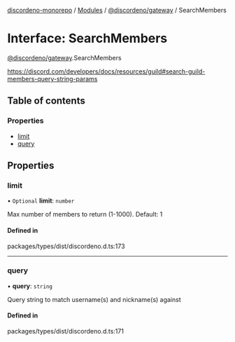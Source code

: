 [discordeno-monorepo](../README.md) / [Modules](../modules.md) / [@discordeno/gateway](../modules/discordeno_gateway.md) / SearchMembers

# Interface: SearchMembers

[@discordeno/gateway](../modules/discordeno_gateway.md).SearchMembers

https://discord.com/developers/docs/resources/guild#search-guild-members-query-string-params

## Table of contents

### Properties

- [limit](discordeno_gateway.SearchMembers.md#limit)
- [query](discordeno_gateway.SearchMembers.md#query)

## Properties

### limit

• `Optional` **limit**: `number`

Max number of members to return (1-1000). Default: 1

#### Defined in

packages/types/dist/discordeno.d.ts:173

---

### query

• **query**: `string`

Query string to match username(s) and nickname(s) against

#### Defined in

packages/types/dist/discordeno.d.ts:171

